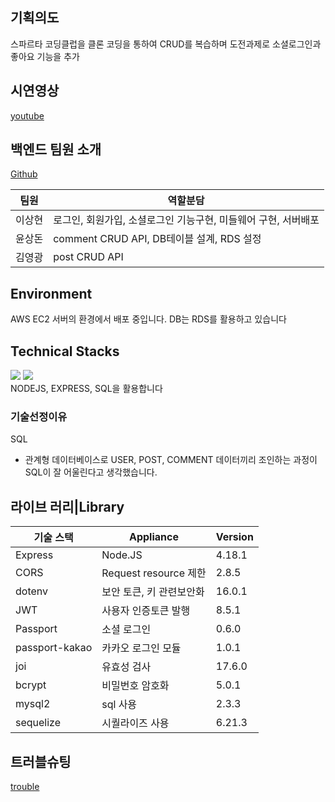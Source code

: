 ## 기획의도
스파르타 코딩클럽을 클론 코딩을 통하여 CRUD를 복습하며 도전과제로 소셜로그인과 좋아요 기능을 추가

## 시연영상
[youtube](https://youtu.be/LLnohzJN6_4)

## 백엔드 팀원 소개
[Github](https://github.com/spartaCloneCoding/backend.git)

|팀원|역할분담|
|------|------|
|이상현|로그인, 회원가입, 소셜로그인 기능구현, 미들웨어 구현, 서버배포|
|윤상돈|comment CRUD API, DB테이블 설계, RDS 설정|
|김영광|post CRUD API|

## Environment
AWS EC2 서버의 환경에서 배포 중입니다.
DB는 RDS를 활용하고 있습니다

## Technical Stacks
<div float: left; >
    <img src="https://img.shields.io/badge/-Node.js-339933?style=flat&logo=Node.js&logoColor=white"/>
    <img src="https://img.shields.io/badge/-Visual Studio Code-007ACC?style=flat&logo=Visual Studio Code&logoColor=white"/>
</div>
NODEJS, EXPRESS, SQL을 활용합니다

### 기술선정이유
SQL  
 - 관계형 데이터베이스로 USER, POST, COMMENT 데이터끼리 조인하는 과정이 SQL이 잘 어울린다고 생각했습니다.


 ## 라이브 러리|Library
|기술 스택|Appliance|Version|
|------|---|---|
|Express|Node.JS|4.18.1|
|CORS|Request resource 제한|2.8.5|
|dotenv|보안 토큰, 키 관련보안화|16.0.1|
|JWT|사용자 인증토큰 발행|8.5.1|
|Passport|소셜 로그인|0.6.0|
|passport-kakao|카카오 로그인 모듈|1.0.1|
|joi|유효성 검사|17.6.0|
|bcrypt|비밀번호 암호화|5.0.1|
|mysql2|sql 사용|2.3.3|
|sequelize|시퀄라이즈 사용|6.21.3|

## 트러블슈팅
[trouble](https://www.notion.so/f87354ebc83144219d53b0acc14bb387)
